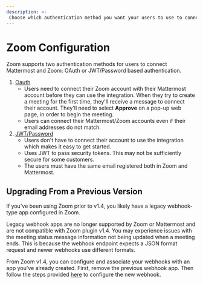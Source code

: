 ```yaml
---
description: >-
 Choose which authentication method you want your users to use to connect their Zoom accounts
---
```


# Zoom Configuration

Zoom supports two authentication methods for users to connect Mattermost and Zoom: OAuth or JWT/Password based authentication.

1. [Oauth](zoom-setup-oauth.md)
   * Users need to connect their Zoom account with their Mattermost account before they can use the integration. When they try to create a meeting for the first time, they'll receive a message to connect their account. They'll need to select **Approve** on a pop-up web page, in order to begin the meeting.
   * Users can connect their Mattermost/Zoom accounts even if their email addresses do not match.
2. [JWT/Password](zoom-setup-jwt.md)
   * Users don't have to connect their account to use the integration which makes it easy to get started.
   * Uses JWT to pass security tokens. This may not be sufficiently secure for some customers.
   * The users must have the same email registered both in Zoom and Mattermost.

## Upgrading From a Previous Version

If you've been using Zoom prior to v1.4, you likely have a legacy webhook-type app configured in Zoom.

Legacy webhook apps are no longer supported by Zoom or Mattermost and are not compatible with Zoom plugin v1.4. You may experience issues with the meeting status message information not being updated when a meeting ends. This is because the webhook endpoint expects a JSON format request and newer webhooks use different formats.

From Zoom v1.4, you can configure and associate your webhooks with an app you've already created. First, remove the previous webhook app. Then follow the steps provided [here](https://mattermost.gitbook.io/plugin-zoom/installation/zoom-configuration/webhook-configuration) to configure the new webhook.

